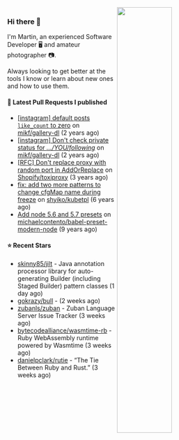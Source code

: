 <img align="right" src="https://github-profile-summary-cards.vercel.app/api/cards/profile-details?username=tinnet&theme=github" width="50%"/>
<h3 class="mt-n3">Hi there 👋</h3>

I'm Martin, an experienced Software Developer 🖥️ and amateur photographer 📷.

Always looking to get better at the tools I know or learn about new ones and how to use them.

#### 🔨 Latest Pull Requests I published

- [[instagram] default posts `like_count` to zero](https://github.com/mikf/gallery-dl/pull/5323) on [mikf/gallery-dl](https://github.com/mikf/gallery-dl) (2 years ago)
- [[instagram] Don&#39;t check private status for *.../YOU/following*](https://github.com/mikf/gallery-dl/pull/5322) on [mikf/gallery-dl](https://github.com/mikf/gallery-dl) (2 years ago)
- [[RFC] Don&#39;t replace proxy with random port in AddOrReplace](https://github.com/Shopify/toxiproxy/pull/356) on [Shopify/toxiproxy](https://github.com/Shopify/toxiproxy) (3 years ago)
- [fix: add two more patterns to change cfgMap name during freeze](https://github.com/shyiko/kubetpl/pull/12) on [shyiko/kubetpl](https://github.com/shyiko/kubetpl) (6 years ago)
- [Add node 5.6 and 5.7 presets](https://github.com/michaelcontento/babel-preset-modern-node/pull/35) on [michaelcontento/babel-preset-modern-node](https://github.com/michaelcontento/babel-preset-modern-node) (9 years ago)

#### ⭐ Recent Stars

- [skinny85/jilt](https://github.com/skinny85/jilt) - Java annotation processor library for auto-generating Builder (including Staged Builder) pattern classes (1 day ago)
- [gokrazy/bull](https://github.com/gokrazy/bull) -  (2 weeks ago)
- [zubanls/zuban](https://github.com/zubanls/zuban) - Zuban Language Server Issue Tracker (3 weeks ago)
- [bytecodealliance/wasmtime-rb](https://github.com/bytecodealliance/wasmtime-rb) - Ruby WebAssembly runtime powered by Wasmtime (3 weeks ago)
- [danielpclark/rutie](https://github.com/danielpclark/rutie) - “The Tie Between Ruby and Rust.” (3 weeks ago)
